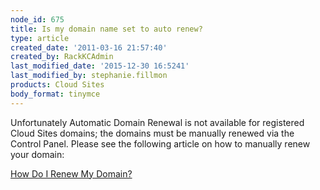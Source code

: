 ```yaml
---
node_id: 675
title: Is my domain name set to auto renew?
type: article
created_date: '2011-03-16 21:57:40'
created_by: RackKCAdmin
last_modified_date: '2015-12-30 16:5241'
last_modified_by: stephanie.fillmon
products: Cloud Sites
body_format: tinymce
---
```


Unfortunately Automatic Domain Renewal is not available for registered
Cloud Sites domains; the domains must be manually renewed via the
Control Panel. Please see the following article on how to manually renew
your domain:

[How Do I Renew My
Domain?](http://www.rackspace.com/knowledge_center/article/how-do-i-renew-my-domain-name-for-cloud-sites)

